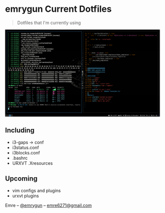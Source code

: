 # emrygun Current Dotfiles
> Dotfiles that I'm currently using

![preview](preview.png)

## Including
* i3-gaps -> conf
* i3status.conf
* i3blocks.conf
* .bashrc
* URXVT .Xresources

## Upcoming
* vim configs and plugins
* urxvt plugins

Emre – [@emrygun](https://twitter.com/emrygun) – emre6271@gmail.com
